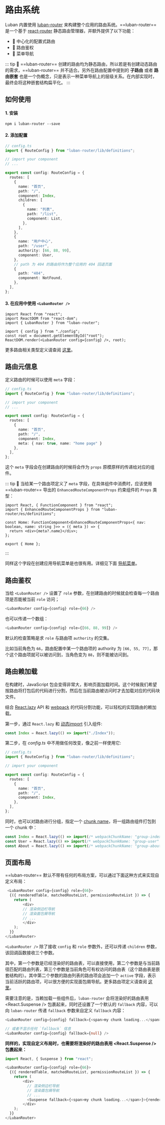 # 路由系统

Luban 内置使用 [luban-router](https://github.com/leapFE/luban-router) 来构建整个应用的路由系统。==luban-router== 是一个基于
[react-router](https://reacttraining.com/react-router/web/guides/quick-start) 静态路由管理器，并额外提供了以下功能：

- 📄 中心化的配置式路由
- 🚥 路由鉴权
- 🚏 菜单导航

::: tip 🙋
==luban-router== 创建的路由均为静态路由，所以若是有创建动态路由的需求，==luban-router== 并不适合。另外在路由配置中提到的 **子路由** 或者 **路由嵌套** 也是一个伪概念，只是表示一种菜单导航上的层级关系。在内部实现时，最终会将这种嵌套结构扁平化。 
:::

## 如何使用

#### 1. 安装
```shell
npm i luban-router --save
```

#### 2. 添加配置
```typescript
// config.ts
import { RouteConfig } from "luban-router/lib/definitions";

// import your component
// ...

export const config: RouteConfig = {
  routes: [
    {
      name: "首页",
      path: "/",
      component: Index,
      children: [
        {
          name: "列表",
          path: "/list",
          component: List,
        },
      ],
    },
    {
      name: "用户中心",
      path: "/user",
      authority: [66, 88, 99],
      component: User,
    },
    // path 为 404 的路由将作为整个应用的 404 回退页面
    {
      path: "404",
      component: NotFound,
    },
  ],
};
```

#### 3. 在应用中使用 ` <LubanRouter /> `
```tsx
import React from "react";
import ReactDOM from "react-dom";
import { LubanRouter } from "luban-router";

import { config } from "./config";
const root = document.getElementById("root");
ReactDOM.render(<LubanRouter config={config} />, root);
```

更多路由相关类型定义请查阅 [这里](https://github.com/leapFE/luban-router/blob/master/src/definitions.ts)。

## 路由元信息

定义路由的时候可以使用 `meta` 字段：
```typescript
// config.ts
import { RouteConfig } from "luban-router/lib/definitions";

// import your component
// ...

export const config: RouteConfig = {
  routes: [
    {
      name: "首页",
      path: "/",
      component: Index,
      meta: { nav: true, name: "home page" }
    },
  ],
};
```

这个 `meta` 字段会在创建路由的时候将会作为 `props` 原模原样的传递给对应的组件。

::: tip 🙋
当给某一个路由项定义了 `meta` 字段，在具体组件中消费时，应该使用 ==luban-router== 导出的 `EnhancedRouteComponentProps` 约束组件的 `Props` 类型：

```tsx 
import React, { FunctionComponent } from "react";
import { EnhancedRouteComponentProps } from "luban-router/es/definitions";

const Home: FunctionComponent<EnhancedRouteComponentProps<{ nav: boolean, name: string }>> = ({ meta }) => {
  return <div>{meta?.name}</div>;
};

export { Home };
```
:::

同样这个字段在创建应用导航菜单是也很有用。详细见下面 [导航菜单](#导航菜单)。


## 路由鉴权
当给 `<LubanRouter />` 设置了 `role` 参数，在创建路由的时候就会检查每一个路由项是否能被当前 `role` 访问；
```typescript
<LubanRouter config={config} role={66} />
```

也可以传递一个数组：
```typescript
<LubanRouter config={config} role={[66, 88, 99]} />
```

默认的检查策略是求 `role` 与路由项 `authority` 的交集。

比如当前角色为 `66`，路由配置中某一个路由项的 authority 为 `[66, 55, 77]`，那个这个路由项就可以被访问到，当角色变为 `88`，则不能被访问到。


## 路由赖加载
在构建时，JavaScript 包会变得非常大，影响页面加载时间。这个时候我们希望按路由将打包后的代码进行分割，然后在当前路由被访问时才去加载对应的代码块文件。

结合 [React.lazy](https://reactjs.org/docs/code-splitting.html#reactlazy) API 和 [webpack](https://webpack.js.org/guides/code-splitting/#root) 的代码分割功能，可以轻松的实现路由的赖加载。

第一步，通过 `React.lazy` 和 [动态import](https://webpack.js.org/guides/code-splitting/#dynamic-imports) 引入组件:

```typescript
const Index = React.lazy(() => import("./Index"));
```

第二步，在 *config.ts* 中不用做任何改变，像之前一样使用它:
```typescript
// config.ts
import { RouteConfig } from "luban-router/lib/definitions";

// import your component

export const config: RouteConfig = {
  routes: [
    {
      name: "首页",
      path: "/",
      component: Index,
    },
  ],
};
```

同时，也可以对路由进行分组，指定一个 [chunk name](https://webpack.js.org/api/module-methods/#magic-comments)，将一组路由组件打包到一个 chunk 中：
```typescript
const Index = React.lazy(() => import(/* webpackChunkName: "group-index" */  "./Index"));
const User = React.lazy(() => import(/* webpackChunkName: "group-user" */  "./User"));
const About = React.lazy(() => import(/* webpackChunkName: "group-about" */  "./About"));
```


## 页面布局

==luban-router== 默认不带有任何的布局方案，可以通过下面这种方式来实现自定义布局：
```typescript
 <LubanRouter config={config} role={66}>
  {({ renderedTable, matchedRouteList, permissionRouteList }) => {
    return (
        <div>
        // 渲染侧边栏导航
        // 渲染面包屑导航
        // ...
        </div>
    );
  }}
</LubanRouter>
```

`<LubanRouter />` 除了接收 `config` 和 `role` 参数外，还可以传递 `children` 参数，该回调函数接收三个参数。

其中，第一个参数是已经渲染好的路由表，可以直接使用，第二个参数是与当前路径匹配的路由列表，第三个参数是当前角色可有权访问的路由表（这个路由表是嵌套结构的）。其中第二个参数的路由列表的路由项会追加一个 `active` 字段，表示当前活跃的路由项，可以很方便的实现面包屑导航。更多路由项定义请查阅 [这里](https://github.com/leapFE/luban-router/blob/master/src/definitions.ts)。

需要注意的是，当赖加载一些组件后，`luban-router` 会将渲染好的路由表用 <React.Suspense /> 包裹起来，同时还设置了一个默认的 `fallback` 内容，可以向 `luban-router` 传递 `fallback` 参数来自定义 `fallback` 内容：
```typescript
<LubanRouter config={config} fallback={<span>my chunk loading...</span>} />

// 或者不显示任何 `fallback` 信息
<LubanRouter config={config} fallback={null} />
```

**同样的，实现自定义布局时，也需要将渲染好的路由表用 <React.Suspense /> 包裹起来：**
```typescript
import React, { Suspense } from "react";

<LubanRouter config={config} role={66}>
  {({ renderedTable, matchedRouteList, permissionRouteList }) => {
    return (
        <div>
          // 渲染侧边栏导航
          // 渲染面包屑导航
          // ...
          <Suspense fallback={<span>my chunk loading...</span>}>{renderedTable}</Suspense>
        </div>
    );
  }}
</LubanRouter>
```
